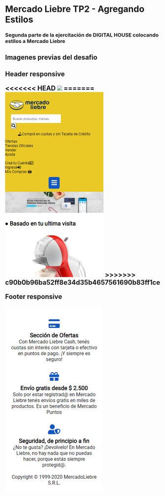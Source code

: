 # Mercado Liebre TP2 - Agregando Estilos

<h3>Segunda parte de la ejercitación de DIGITAL HOUSE colocando estilos a Mercado Liebre</h3>

<h2>Imagenes previas del desafio<h2>

<p>Header responsive</p>
<<<<<<< HEAD
<img src="https://github.com/Franckfer/Mercado-Liebre-TP2-Agregando-Estilos/blob/master/public/images/img-preview-header.png">
=======
<img src="https://github.com/Franckfer/Mercado-Liebre-TP2---Agregando-Estilos/blob/master/public/images/img-preview-header.png">
>>>>>>> c90b0b96ba52ff8e34d35b4657561690b83ff1ce

<p>Footer responsive</p>
<img src="https://github.com/Franckfer/Mercado-Liebre-TP2---Agregando-Estilos/blob/master/public/images/img-preview-footer.png">
